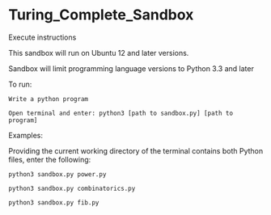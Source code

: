 # Turing_Complete_Sandbox

Execute instructions

This sandbox will run on Ubuntu 12 and later versions.

Sandbox will limit programming language versions to Python 3.3 and later

To run:

	Write a python program
	
	Open terminal and enter: python3 [path to sandbox.py] [path to program]

Examples:

Providing the current working directory of the terminal contains both Python files, enter the following:

	python3 sandbox.py power.py
	
	python3 sandbox.py combinatorics.py
	
	python3 sandbox.py fib.py
	
